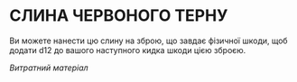 ﻿# СЛИНА ЧЕРВОНОГО ТЕРНУ

Ви можете нанести цю слину на зброю, що завдає фізичної шкоди, щоб додати d12 до вашого наступного кидка шкоди цією зброєю.

*Витратний матеріал*